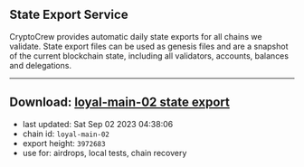## State Export Service
CryptoCrew provides automatic daily state exports for all chains we validate. State export files can be used as genesis files and are a snapshot of the current blockchain state, including all validators, accounts, balances and delegations.

---
**Download: [loyal-main-02 state export](https://dl.ccvalidators.com/SERVICE/loyal/loyal-main-02_export_3972683.json)**
---

- last updated: Sat Sep 02 2023 04:38:06
- chain id: `loyal-main-02`
- export height: `3972683`
- use for: airdrops, local tests, chain recovery
